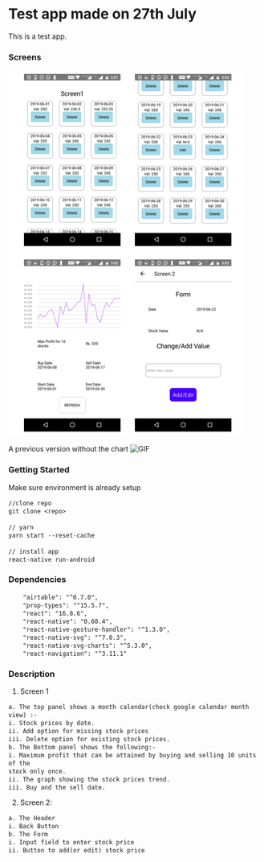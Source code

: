 # Test app made on 27th July
This is a test app.

### Screens
![Screens](https://github.com/albseb511/test-app/blob/master/src/assets/img/github.png?raw=true)

A previous version without the chart
![GIF](https://github.com/albseb511/test-app/blob/master/src/assets/img/demo-min.gif?raw=true)

### Getting Started
Make sure environment is already setup

```
//clone repo
git clone <repo>

// yarn
yarn start --reset-cache

// install app
react-native run-android

```

### Dependencies
```
    "airtable": "^0.7.0",
    "prop-types": "^15.5.7",
    "react": "16.8.6",
    "react-native": "0.60.4",
    "react-native-gesture-handler": "^1.3.0",
    "react-native-svg": "^7.0.3",
    "react-native-svg-charts": "^5.3.0",
    "react-navigation": "^3.11.1"
```

### Description

1. Screen 1
```
a. The top panel shows a month calendar(check google calendar month view) :-
i. Stock prices by date.
ii. Add option for missing stock prices
iii. Delete option for existing stock prices.
b. The Bottom panel shows the following:-
i. Maximum profit that can be attained by buying and selling 10 units of the
stock only once.
ii. The graph showing the stock prices trend.
iii. Buy and the sell date.
```

2. Screen 2:
```
a. The Header
i. Back Button
b. The Form
i. Input field to enter stock price
ii. Button to add(or edit) stock price
```